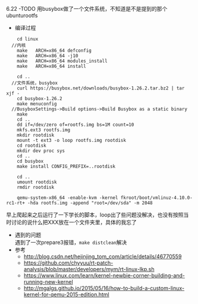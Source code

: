 6.22
-TODO
用busybox做了一个文件系统，不知道是不是提到的那个ubunturootfs
- 编译过程
```
    cd linux  
  //内核
    make   ARCH=x86_64 defconfig  
    make   ARCH=x86_64 -j10
    make   ARCH=x86_64 modules_install
    make   ARCH=x86_64 install

    cd ..
  //文件系统，busybox
    curl https://busybox.net/downloads/busybox-1.26.2.tar.bz2 | tar xjf -
    cd busybox-1.26.2
    make menuconfig
  //BusyboxSettings->Build options->Build Busybox as a static binary
    make
    cd ..
    dd if=/dev/zero of=rootfs.img bs=1M count=10
    mkfs.ext3 rootfs.img
    mkdir rootdisk
    mount -t ext3 -o loop rootfs.img rootdisk
    cd rootdisk 
    mkdir dev proc sys
    cd ..
    cd busybox
    make install CONFIG_PREFIX=..rootdisk

    cd ..
    umount rootdisk
    rmdir rootdisk

    qemu-system-x86_64 -enable-kvm -kernel fkroot/boot/vmlinuz-4.10.0-rc1-rt+ -hda rootfs.img -append "root=/dev/sda" -m 2048

```
早上爬起来之后运行了一下学长的脚本，loop出了些问题没解决，也没有按照当时讨论的说什么把XXX放在一个文件夹里，具体的我忘了
- 遇到的问题  
遇到了一次prepare3报错，```make distclean```解决
- 参考
	- http://blog.csdn.net/hejinjing_tom_com/article/details/46770559
	- https://github.com/chyyuu/rt-patch-analysis/blob/master/developers/mym/rt-linux-lkp.sh
	- https://www.linux.com/learn/kernel-newbie-corner-building-and-running-new-kernel
	- http://mgalgs.github.io/2015/05/16/how-to-build-a-custom-linux-kernel-for-qemu-2015-edition.html

